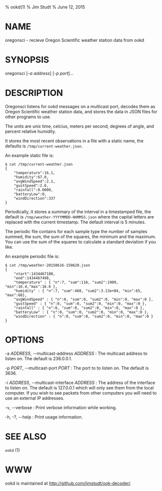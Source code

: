 % ookd(1)
% Jim Studt
% June 12, 2015

# NAME

oregonsci - recieve Oregon Scientific weather station data from ookd

# SYNOPSIS

oregonsci [*-a address*] [*-p port*]...

# DESCRIPTION

Oregonsci listens for ookd messages on a multicast port, decodes them
as Oregon Scientific weather station data, and stores the data in
JSON files for other programs to use.

The units are unix time, celcius, meters per second, degrees of angle,
and percent relative humidity.

It stores the most recent observations in a file with a static name,
the defaults is `/tmp/current-weather.json`.

An example static file is:

````
$ cat /tmp/current-weather.json
{
    "temperature":16.1,
    "humidity":67.0,
    "avgWindSpeed":2.1,
    "gustSpeed":2.6,
    "rainfall":0.0000,
    "batteryLow":0,
    "windDirection":337
}
````

Periodically, it stores a summary of the interval in a timestamped
file, the default is `/tmp/weather-YYYYMMDD-HHMMSS.json` where the
capital letters are replaced with the current timestamp. The default
interval is 5 minutes.

The periodic file contains for each sample type the number of samples
summed, the sum, the sum of the squares, the minimum and the
maximum. You can use the sum of the squares to calculate a standard
deviation if you like.

An example periodic file is:
````
$ cat /tmp/weather-20150616-150620.json
{
    "start":1434467180,
    "end":1434467498,
    "temperature" : { "n":7, "sum":116, "sum2":1909, "min":16.4,"max":16.6 },
    "humidity" : { "n":7, "sum":468, "sum2":3.13e+04, "min":65, "max":68},
    "avgWindSpeed" : { "n":0, "sum":0, "sum2":0, "min":0, "max":0 },
    "gustSpeed" : { "n":0, "sum":0, "sum2":0, "min":0, "max":0 },
    "rainfall" : { "n":6, "sum":0, "sum2":0, "min":0, "max":0 },
    "batteryLow" : { "n":0, "sum":0, "sum2":0, "min":0, "max":0 },
    "windDirection" : { "n":0, "sum":0, "sum2":0, "min":0, "max":0 }
}
````

# OPTIONS

-a *ADDRESS*, \--multicast-address *ADDRESS*
:   The multicast address to listen on.
    The default is 236.0.0.1.

-p *PORT*, \--multicast-port *PORT*
:   The port to to listen on. The default is 3636.

-i *ADDRESS*, \--multicast-interface *ADDRESS*
:   The address of the interface to listen on.
    The default is 127.0.0.1 which will only see them from the local computer. If
    you wish to see packets from other computers you will need to use
    an external IP addresses.

-v, \--verbose
:   Print verbose information while working.

-h, -?, \--help
:   Print usage information.

# SEE ALSO

`ookd` (1)

# WWW

ookd is maintained at <http://github.com/jimstudt/ook-decoder/>.
